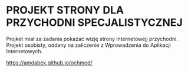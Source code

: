 # PROJEKT STRONY DLA PRZYCHODNI SPECJALISTYCZNEJ

Projket miał za zadania pokazać wizję strony internetowejj przychodni.
Projekt osobisty, oddany na zaliczenie z Wprowadzenia do Aplikacji Internetowych.


https://amdabek.github.io/ochmed/


